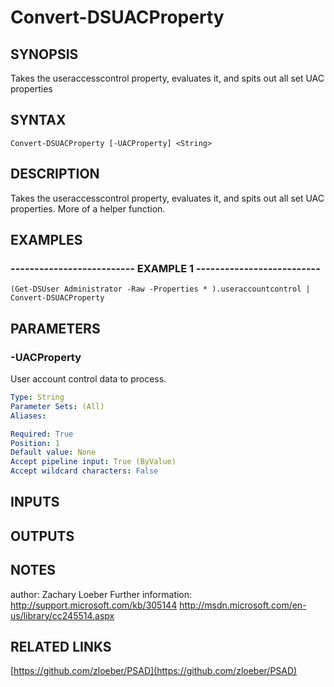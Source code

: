 ﻿---
external help file: PSAD-help.xml
online version: https://github.com/zloeber/PSAD
schema: 2.0.0
---

# Convert-DSUACProperty

## SYNOPSIS
Takes the useraccesscontrol property, evaluates it, and spits out all set UAC properties

## SYNTAX

```
Convert-DSUACProperty [-UACProperty] <String>
```

## DESCRIPTION
Takes the useraccesscontrol property, evaluates it, and spits out all set UAC properties.
More of a helper function.

## EXAMPLES

### -------------------------- EXAMPLE 1 --------------------------
```
(Get-DSUser Administrator -Raw -Properties * ).useraccountcontrol | Convert-DSUACProperty
```

## PARAMETERS

### -UACProperty
User account control data to process.

```yaml
Type: String
Parameter Sets: (All)
Aliases: 

Required: True
Position: 1
Default value: None
Accept pipeline input: True (ByValue)
Accept wildcard characters: False
```

## INPUTS

## OUTPUTS

## NOTES
author: Zachary Loeber
Further information:
    http://support.microsoft.com/kb/305144
    http://msdn.microsoft.com/en-us/library/cc245514.aspx

## RELATED LINKS

[https://github.com/zloeber/PSAD](https://github.com/zloeber/PSAD)

